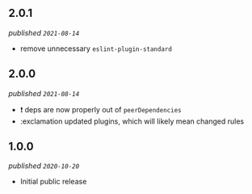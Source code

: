 ## 2.0.1

_published `2021-08-14`_

- remove unnecessary `eslint-plugin-standard`

## 2.0.0

_published `2021-08-14`_

- :exclamation: deps are now properly out of `peerDependencies`
- :exclamation updated plugins, which will likely mean changed rules

## 1.0.0

_published `2020-10-20`_

- Initial public release

